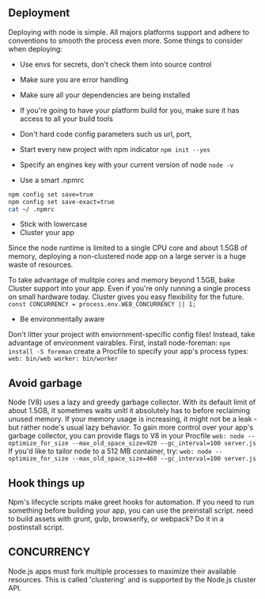 ## Deployment

Deploying with node is simple. All majors platforms support and adhere to conventions to smooth the process even more. Some things to consider when deploying:

- Use envs for secrets, don't check them into source control
- Make sure you are error handling
- Make sure all your dependencies are being installed
- If you're going to have your platform build for you, make sure it has access to all your build tools
- Don't hard code config parameters such us url, port,  


- Start every new project with npm indicator `npm init --yes`
- Specify an engines key with your current version of node `node -v`
- Use a smart .npmrc
```bash
npm config set save=true
npm config set save-exact=true
cat ~/ .npmrc
```
- Stick with lowercase
- Cluster your app

Since the node runtime is limited to a single CPU core and about 1.5GB of memory, deploying a non-clustered node app on a large server is a huge waste of resources.

To take advantage of mulitple cores and memory beyond 1.5GB, bake Cluster support into your app. Even if you're only running a single process on small hardware today. Cluster gives you easy flexibility for the future.
`const CONCURRENCY = process.env.WEB_CONCURRENCY || 1;`

- Be environmentally aware

Don't litter your project with enviornment-specific config files! Instead, take advantage of environment vairables. First, install node-foreman:
`npm install -S foreman`
create a Procfile to specify your app's process types:
`web: bin/web
worker: bin/worker`

## Avoid garbage
Node (V8) uses a lazy and greedy garbage collector. With its default limit of about 1.5GB, it sometimes waits unitl it absolutely has to before reclaiming unused memory. If your memory usage is increasing, it might not be a leak - but rather node's usual lazy behavior.
To gain more control over your app's garbage collector, you can provide flags to V8 in your Procfile
`web: node --optimize_for_size --max_old_space_size=920 --gc_interval=100 server.js`
If you'd like to tailor node to a 512 MB container, try:
`web: node --optimize_for_size --max_old_space_size=460 --gc_interval=100 server.js`

## Hook things up
Npm's lifecycle scripts make greet hooks for automation. If you need to run something before building your app, you can use the preinstall script. need to build assets with grunt, gulp, browserify, or webpack? Do it in a postinstall script.


## CONCURRENCY
Node.js apps must fork multiple processes to maximize their available resources. This is called 'clustering' and is supported by the Node.js cluster API.
